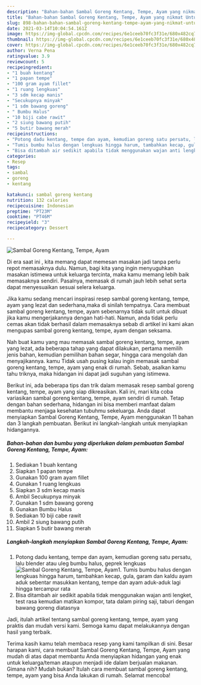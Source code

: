 ```yaml
---
description: "Bahan-bahan Sambal Goreng Kentang, Tempe, Ayam yang nikmat Untuk Jualan"
title: "Bahan-bahan Sambal Goreng Kentang, Tempe, Ayam yang nikmat Untuk Jualan"
slug: 898-bahan-bahan-sambal-goreng-kentang-tempe-ayam-yang-nikmat-untuk-jualan
date: 2021-03-14T10:04:54.161Z
image: https://img-global.cpcdn.com/recipes/6e1ceeb70fc3f31e/680x482cq70/sambal-goreng-kentang-tempe-ayam-foto-resep-utama.jpg
thumbnail: https://img-global.cpcdn.com/recipes/6e1ceeb70fc3f31e/680x482cq70/sambal-goreng-kentang-tempe-ayam-foto-resep-utama.jpg
cover: https://img-global.cpcdn.com/recipes/6e1ceeb70fc3f31e/680x482cq70/sambal-goreng-kentang-tempe-ayam-foto-resep-utama.jpg
author: Verna Pena
ratingvalue: 3.9
reviewcount: 5
recipeingredient:
- "1 buah kentang"
- "1 papan tempe"
- "100 gram ayam fillet"
- "1 ruang lengkuas"
- "3 sdm kecap manis"
- "Secukupnya minyak"
- "1 sdm bawang goreng"
- " Bumbu Halus"
- "10 biji cabe rawit"
- "2 siung bawang putih"
- "5 butir bawang merah"
recipeinstructions:
- "Potong dadu kentang, tempe dan ayam, kemudian goreng satu persatu, lalu blender atau uleg bumbu halus, geprek lengkuas"
- "Tumis bumbu halus dengan lengkuas hingga harum, tambahkan kecap, gula, garam dan kaldu ayam aduk sebentar masukkan kentang, tempe dan ayam aduk-aduk lagi hingga tercampur rata"
- "Bisa ditambah air sedikit apabila tidak menggunakan wajan anti lengket, test rasa kemudian matikan kompor, tata dalam piring saji, taburi dengan bawang goreng diatasnya"
categories:
- Resep
tags:
- sambal
- goreng
- kentang

katakunci: sambal goreng kentang 
nutrition: 132 calories
recipecuisine: Indonesian
preptime: "PT23M"
cooktime: "PT46M"
recipeyield: "3"
recipecategory: Dessert

---
```



![Sambal Goreng Kentang, Tempe, Ayam](https://img-global.cpcdn.com/recipes/6e1ceeb70fc3f31e/680x482cq70/sambal-goreng-kentang-tempe-ayam-foto-resep-utama.jpg)

Di era  saat ini , kita memang dapat memesan masakan jadi tanpa perlu repot memasaknya dulu. Namun, bagi kita yang ingin menyuguhkan masakan istimewa untuk keluarga tercinta, maka kamu memang lebih baik memasaknya sendiri. Pasalnya, memasak di rumah jauh lebih sehat serta dapat menyesuaikan sesuai selera keluarga.

Jika kamu sedang mencari inspirasi resep sambal goreng kentang, tempe, ayam yang lezat dan sederhana,maka di sinilah tempatnya. Cara membuat sambal goreng kentang, tempe, ayam  sebenarnya tidak sulit untuk dibuat jika kamu mengerjakannya dengan hati-hati. Namun, anda tidak perlu cemas akan tidak berhasil dalam memasaknya 
sebab di artikel ini kami akan mengupas sambal goreng kentang, tempe, ayam dengan seksama.  



Nah buat kamu yang mau memasak sambal goreng kentang, tempe, ayam yang lezat, ada beberapa tahap yang dapat dilakukan, pertama memilih jenis bahan, kemudian pemilihan bahan segar, hingga cara mengolah dan menyajikannya. kamu Tidak usah pusing kalau ingin memasak sambal goreng kentang, tempe, ayam yang enak di rumah. Sebab, asalkan kamu  tahu triknya, maka hidangan ini dapat jadi suguhan yang istimewa.

Berikut ini, ada beberapa tips dan trik dalam memasak resep sambal goreng kentang, tempe, ayam yang siap dikreasikan. Kali ini, mari kita coba variasikan sambal goreng kentang, tempe, ayam sendiri di rumah. Tetap dengan bahan sederhana, hidangan ini bisa memberi manfaat dalam membantu menjaga kesehatan tubuhmu sekeluarga. Anda dapat menyiapkan Sambal Goreng Kentang, Tempe, Ayam menggunakan 11 bahan dan 3 langkah pembuatan. Berikut ini langkah-langkah untuk menyiapkan hidangannya.

<!--inarticleads1-->

##### Bahan-bahan dan bumbu yang diperlukan dalam pembuatan Sambal Goreng Kentang, Tempe, Ayam:

1. Sediakan 1 buah kentang
1. Siapkan 1 papan tempe
1. Gunakan 100 gram ayam fillet
1. Gunakan 1 ruang lengkuas
1. Siapkan 3 sdm kecap manis
1. Ambil Secukupnya minyak
1. Gunakan 1 sdm bawang goreng
1. Gunakan  Bumbu Halus
1. Sediakan 10 biji cabe rawit
1. Ambil 2 siung bawang putih
1. Siapkan 5 butir bawang merah




<!--inarticleads2-->

##### Langkah-langkah menyiapkan Sambal Goreng Kentang, Tempe, Ayam:

1. Potong dadu kentang, tempe dan ayam, kemudian goreng satu persatu, lalu blender atau uleg bumbu halus, geprek lengkuas
<img src="https://img-global.cpcdn.com/steps/0f041ce0cb04557b/160x128cq70/sambal-goreng-kentang-tempe-ayam-langkah-memasak-1-foto.jpg" alt="Sambal Goreng Kentang, Tempe, Ayam">1. Tumis bumbu halus dengan lengkuas hingga harum, tambahkan kecap, gula, garam dan kaldu ayam aduk sebentar masukkan kentang, tempe dan ayam aduk-aduk lagi hingga tercampur rata
1. Bisa ditambah air sedikit apabila tidak menggunakan wajan anti lengket, test rasa kemudian matikan kompor, tata dalam piring saji, taburi dengan bawang goreng diatasnya




Jadi, itulah artikel tentang  sambal goreng kentang, tempe, ayam  yang praktis dan mudah versi kami. Semoga kamu dapat melakukannya dengan hasil yang terbaik. 

Terima kasih kamu telah membaca resep yang kami tampilkan di sini. Besar harapan kami, cara membuat  Sambal Goreng Kentang, Tempe, Ayam yang mudah di atas dapat membantu Anda menyiapkan hidangan yang enak untuk keluarga/teman ataupun menjadi ide dalam berjualan makanan. Gimana nih? Mudah bukan? Itulah cara membuat sambal goreng kentang, tempe, ayam yang bisa Anda lakukan di rumah. Selamat mencoba!

